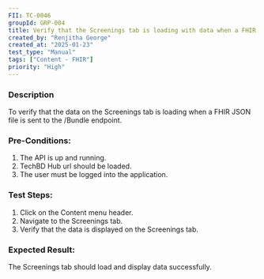 ```yaml
---
FII: TC-0046
groupId: GRP-004
title: Verify that the Screenings tab is loading with data when a FHIR JSON V is sent to the /Bundle endpoint
created_by: "Renjitha George"
created_at: "2025-01-23"
test_type: "Manual"
tags: ["Content - FHIR"]
priority: "High"
---
```


### Description

To verify that the data on the Screenings tab is loading when a FHIR JSON file
is sent to the /Bundle endpoint.

### Pre-Conditions:

1. The API is up and running.
2. TechBD Hub url should be loaded.
3. The user must be logged into the application.

### Test Steps:

1. Click on the Content menu header.
2. Navigate to the Screenings tab.
3. Verify that the data is displayed on the Screenings tab.

### Expected Result:

The Screenings tab should load and display data successfully.
